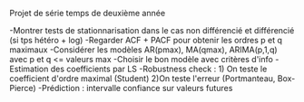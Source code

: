 Projet de série temps de deuxième année

-Montrer tests de stationnarisation  dans le cas non différencié et différencié (si tps hétéro + log)
-Regarder ACF + PACF pour obtenir les ordres p et q maximaux
-Considérer les modèles AR(pmax), MA(qmax), ARIMA(p,1,q) avec p et q <= valeurs max
-Choisir le bon modèle avec critères d'info
-Estimation des coefficients par LS
-Robustness check : 1) On teste le coefficient d'ordre maximal (Student) 2)On teste l'erreur (Portmanteau, Box-Pierce)
-Prédiction : intervalle confiance sur valeurs futures
